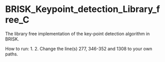 # BRISK_Keypoint_detection_Library_free_C
The library free implementation of the key-point detection algorithm in BRISK.

How to run:
1.
2. Change the line(s) 277, 346-352 and 1308 to your own paths.
